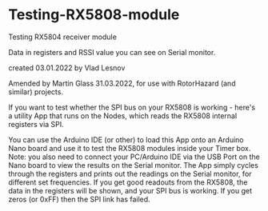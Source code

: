 # Testing-RX5808-module
  Testing RX5804 receiver module

  Data in registers and RSSI value you can see on Serial monitor.

  created 03.01.2022 
  by Vlad Lesnov
  
  Amended by Martin Glass 31.03.2022, for use with RotorHazard (and similar) projects.

If you want to test whether the SPI bus on your RX5808 is working - here's a utility App that runs on the Nodes, which reads the RX5808 internal registers via SPI.

You can use the Arduino IDE (or other) to load this App onto an Arduino Nano board and use it to test the RX5808 modules inside your Timer box. Note: you also need to connect your PC/Arduino IDE via the USB Port on the Nano board to view the results on the Serial monitor.
The App simply cycles through the registers and prints out the readings on the Serial monitor, for different set frequencies.
If you get good readouts from the RX5808, the data in the registers will be shown, and your SPI bus is working.
If you get zeros (or 0xFF) then the SPI link has failed.
